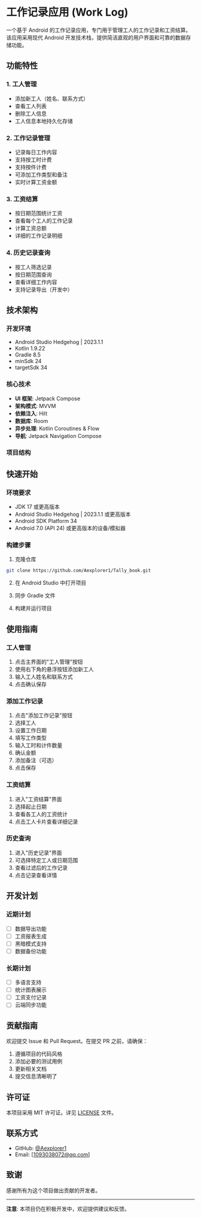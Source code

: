 # 工作记录应用 (Work Log)

一个基于 Android 的工作记录应用，专门用于管理工人的工作记录和工资结算。该应用采用现代 Android 开发技术栈，提供简洁直观的用户界面和可靠的数据存储功能。

## 功能特性

### 1. 工人管理
- 添加新工人（姓名、联系方式）
- 查看工人列表
- 删除工人信息
- 工人信息本地持久化存储

### 2. 工作记录管理
- 记录每日工作内容
- 支持按工时计费
- 支持按件计费
- 可添加工作类型和备注
- 实时计算工资金额

### 3. 工资结算
- 按日期范围统计工资
- 查看每个工人的工作记录
- 计算工资总额
- 详细的工作记录明细

### 4. 历史记录查询
- 按工人筛选记录
- 按日期范围查询
- 查看详细工作内容
- 支持记录导出（开发中）

## 技术架构

### 开发环境
- Android Studio Hedgehog | 2023.1.1
- Kotlin 1.9.22
- Gradle 8.5
- minSdk 24
- targetSdk 34

### 核心技术
- **UI 框架**: Jetpack Compose
- **架构模式**: MVVM
- **依赖注入**: Hilt
- **数据库**: Room
- **异步处理**: Kotlin Coroutines & Flow
- **导航**: Jetpack Navigation Compose

### 项目结构

## 快速开始

### 环境要求
- JDK 17 或更高版本
- Android Studio Hedgehog | 2023.1.1 或更高版本
- Android SDK Platform 34
- Android 7.0 (API 24) 或更高版本的设备/模拟器

### 构建步骤
1. 克隆仓库
```bash
git clone https://github.com/Aexplorer1/Tally_book.git
```

2. 在 Android Studio 中打开项目

3. 同步 Gradle 文件

4. 构建并运行项目

## 使用指南

### 工人管理
1. 点击主界面的"工人管理"按钮
2. 使用右下角的悬浮按钮添加新工人
3. 输入工人姓名和联系方式
4. 点击确认保存

### 添加工作记录
1. 点击"添加工作记录"按钮
2. 选择工人
3. 设置工作日期
4. 填写工作类型
5. 输入工时和计件数量
6. 确认金额
7. 添加备注（可选）
8. 点击保存

### 工资结算
1. 进入"工资结算"界面
2. 选择起止日期
3. 查看各工人的工资统计
4. 点击工人卡片查看详细记录

### 历史查询
1. 进入"历史记录"界面
2. 可选择特定工人或日期范围
3. 查看过滤后的工作记录
4. 点击记录查看详情

## 开发计划

### 近期计划
- [ ] 数据导出功能
- [ ] 工资报表生成
- [ ] 黑暗模式支持
- [ ] 数据备份功能

### 长期计划
- [ ] 多语言支持
- [ ] 统计图表展示
- [ ] 工资支付记录
- [ ] 云端同步功能

## 贡献指南

欢迎提交 Issue 和 Pull Request。在提交 PR 之前，请确保：

1. 遵循项目的代码风格
2. 添加必要的测试用例
3. 更新相关文档
4. 提交信息清晰明了

## 许可证

本项目采用 MIT 许可证。详见 [LICENSE](LICENSE) 文件。

## 联系方式

- GitHub: [@Aexplorer1](https://github.com/Aexplorer1)
- Email: [1093038072@qq.com]

## 致谢

感谢所有为这个项目做出贡献的开发者。

---

**注意**: 本项目仍在积极开发中，欢迎提供建议和反馈。 